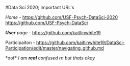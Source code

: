 #Data Sci 2020; Important URL's

*Home* - https://github.com/USF-Psych-DataSci-2020
       https://github.com/USF-Psych-DataSci

*__User__ page* - https://github.com/kaitlinwhite19

Participaiton - https://github.com/kaitlinwhite19/DataSci-Participation/edit/master/navigating_github.md




\*oof\*  *I am __real__ confused rn but thats okay*


